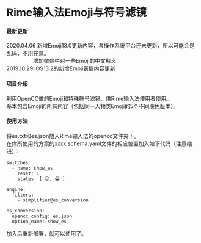 # Rime输入法Emoji与符号滤镜

#### 最新更新
2020.04.06 新增Emoji13.0更新内容，各操作系统平台还未更新，所以可能会是乱码，不用在意。  
　　　　　增加微信中对一些Emoji的中文释义  
2019.10.29 iOS13.2的新增Emoji表情内容更新

#### 项目介绍
利用OpenCC做的Emoji和特殊符号滤镜，供Rime输入法使用者使用。  
基本包含Emoji的所有内容（包括同一人物类Emoji的5个不同肤色版本）。


#### 使用方法

将es.txt和es.json放入Rime输入法的opencc文件夹下。  
在你所使用的方案的xxxx.schema.yaml文件的相应位置加入如下代码（注意缩进）：

```
switches:
  - name: show_es
    reset: 1
    states: [ 😔, 😀 ]

engine:
  filters:
    - simplifier@es_conversion

es_conversion:
  opencc_config: es.json
  option_name: show_es

```


加入后重新部署，就可以使用了。

